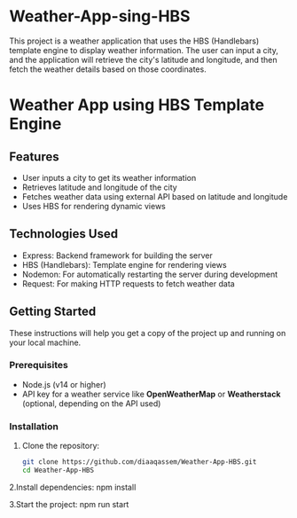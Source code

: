 # Weather-App-sing-HBS
This project is a weather application that uses the HBS (Handlebars) template engine to display weather information. The user can input a city, and the application will retrieve the city's latitude and longitude, and then fetch the weather details based on those coordinates.

# Weather App using HBS Template Engine

## Features
- User inputs a city to get its weather information
- Retrieves latitude and longitude of the city
- Fetches weather data using external API based on latitude and longitude
- Uses HBS for rendering dynamic views

## Technologies Used
- Express: Backend framework for building the server
- HBS (Handlebars): Template engine for rendering views
- Nodemon: For automatically restarting the server during development
- Request: For making HTTP requests to fetch weather data

## Getting Started

These instructions will help you get a copy of the project up and running on your local machine.

### Prerequisites
- Node.js (v14 or higher)
- API key for a weather service like **OpenWeatherMap** or **Weatherstack** (optional, depending on the API used)

### Installation

1. Clone the repository:
   ```bash
   git clone https://github.com/diaaqassem/Weather-App-HBS.git
   cd Weather-App-HBS

2.Install dependencies:
   npm install

3.Start the project:
   npm run start
